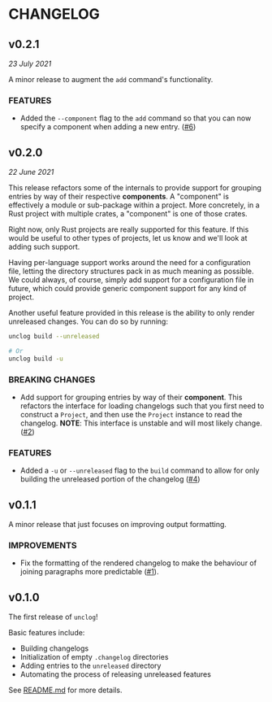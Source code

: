 # CHANGELOG

## v0.2.1

*23 July 2021*

A minor release to augment the `add` command's functionality.

### FEATURES

* Added the `--component` flag to the `add` command so that you can now specify
  a component when adding a new entry.
  ([#6](https://github.com/informalsystems/unclog/issues/6))

## v0.2.0

*22 June 2021*

This release refactors some of the internals to provide support for grouping
entries by way of their respective **components**. A "component" is effectively
a module or sub-package within a project. More concretely, in a Rust project
with multiple crates, a "component" is one of those crates.

Right now, only Rust projects are really supported for this feature. If this
would be useful to other types of projects, let us know and we'll look at adding
such support.

Having per-language support works around the need for a configuration file,
letting the directory structures pack in as much meaning as possible. We could
always, of course, simply add support for a configuration file in future, which
could provide generic component support for any kind of project.

Another useful feature provided in this release is the ability to only render
unreleased changes. You can do so by running:

```bash
unclog build --unreleased

# Or
unclog build -u
```

### BREAKING CHANGES

* Add support for grouping entries by way of their **component**. This refactors
  the interface for loading changelogs such that you first need to construct a
  `Project`, and then use the `Project` instance to read the changelog.
  **NOTE**: This interface is unstable and will most likely change.
  ([#2](https://github.com/informalsystems/unclog/issues/2))

### FEATURES

* Added a `-u` or `--unreleased` flag to the `build` command to allow for only
  building the unreleased portion of the changelog
  ([#4](https://github.com/informalsystems/unclog/pull/4))

## v0.1.1

A minor release that just focuses on improving output formatting.

### IMPROVEMENTS

* Fix the formatting of the rendered changelog to make the behaviour of joining
  paragraphs more predictable
  ([#1](https://github.com/informalsystems/unclog/pull/1)).

## v0.1.0

The first release of `unclog`!

Basic features include:

* Building changelogs
* Initialization of empty `.changelog` directories
* Adding entries to the `unreleased` directory
* Automating the process of releasing unreleased features

See [README.md](README.md) for more details.
